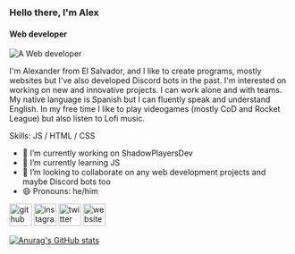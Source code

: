 ### Hello there, I'm Alex
#### Web developer
![A Web developer](https://alex22sv.tk/images/banner.png)

I'm Alexander from El Salvador, and I like to create programs, mostly websites but I've also developed Discord bots in the past. I'm interested on working on new and innovative projects. I can work alone and with teams. My native language is Spanish but I can fluently speak and understand English. In my free time I like to play videogames (mostly CoD and Rocket League) but also listen to Lofi music.

Skills: JS / HTML / CSS

- 🔭 I’m currently working on ShadowPlayersDev 
- 🌱 I’m currently learning JS 
- 👯 I’m looking to collaborate on any web development projects and maybe Discord bots too 
- 😄 Pronouns: he/him 


[<img src='https://cdn.jsdelivr.net/npm/simple-icons@3.0.1/icons/github.svg' alt='github' height='40'>](https://github.com/Alex22-SV)  [<img src='https://cdn.jsdelivr.net/npm/simple-icons@3.0.1/icons/instagram.svg' alt='instagram' height='40'>](https://www.instagram.com/alex22_sv/)  [<img src='https://cdn.jsdelivr.net/npm/simple-icons@3.0.1/icons/twitter.svg' alt='twitter' height='40'>](https://twitter.com/Alex22_SV)  [<img src='https://cdn.jsdelivr.net/npm/simple-icons@3.0.1/icons/icloud.svg' alt='website' height='40'>](https://alex22sv.tk)  

[![Anurag's GitHub stats](https://github-readme-stats.vercel.app/api?username=alex22-sv&theme=nightowl)](https://github.com/anuraghazra/github-readme-stats) 
